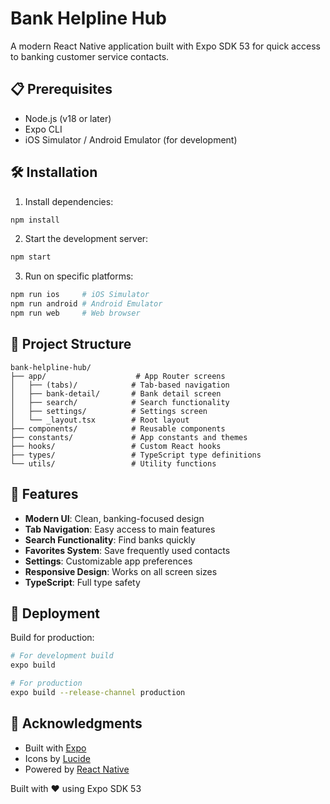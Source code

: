 # Bank Helpline Hub

A modern React Native application built with Expo SDK 53 for quick access to banking customer service contacts.

## 📋 Prerequisites

- Node.js (v18 or later)
- Expo CLI
- iOS Simulator / Android Emulator (for development)

## 🛠️ Installation

1. Install dependencies:
```bash
npm install
```

2. Start the development server:
```bash
npm start
```

3. Run on specific platforms:
```bash
npm run ios     # iOS Simulator
npm run android # Android Emulator
npm run web     # Web browser
```

## 📁 Project Structure

```
bank-helpline-hub/
├── app/                    # App Router screens
│   ├── (tabs)/            # Tab-based navigation
│   ├── bank-detail/       # Bank detail screen
│   ├── search/            # Search functionality
│   ├── settings/          # Settings screen
│   └── _layout.tsx        # Root layout
├── components/            # Reusable components
├── constants/             # App constants and themes
├── hooks/                 # Custom React hooks
├── types/                 # TypeScript type definitions
└── utils/                 # Utility functions
```

## 🎨 Features

- **Modern UI**: Clean, banking-focused design
- **Tab Navigation**: Easy access to main features
- **Search Functionality**: Find banks quickly
- **Favorites System**: Save frequently used contacts
- **Settings**: Customizable app preferences
- **Responsive Design**: Works on all screen sizes
- **TypeScript**: Full type safety

## 🚀 Deployment

Build for production:

```bash
# For development build
expo build

# For production
expo build --release-channel production
```

## 🙏 Acknowledgments

- Built with [Expo](https://expo.dev)
- Icons by [Lucide](https://lucide.dev)
- Powered by [React Native](https://reactnative.dev)

Built with ❤️ using Expo SDK 53